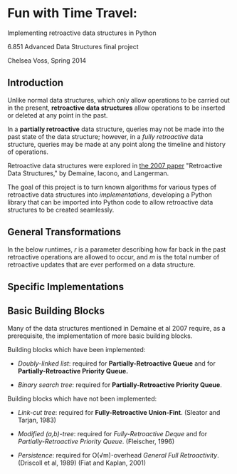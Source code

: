 Fun with Time Travel:
=====================

Implementing retroactive data structures in Python

6.851 Advanced Data Structures final project

Chelsea Voss, Spring 2014

Introduction
------------

Unlike normal data structures, which only allow operations to be carried out in the present, **retroactive data structures** allow operations to be inserted or deleted at any point in the past.

In a **partially retroactive** data structure, queries may not be made into the past state of the data structure; however, in a *fully retroactive* data structure, queries may be made at any point along the timeline and history of operations.

Retroactive data structures were explored in [the 2007 paper](http://erikdemaine.org/papers/Retroactive_TALG/paper.pdf) "Retroactive Data Structures," by Demaine, Iacono, and Langerman.

The goal of this project is to turn known algorithms for various types of retroactive data structures into *implementations*, developing a Python library that can be imported into Python code to allow retroactive data structures to be created seamlessly.

General Transformations
-----------------------

In the below runtimes, *r* is a parameter describing how far back in the past retroactive operations are allowed to occur, and *m* is the total number of retroactive updates that are ever performed on a data structure.

Specific Implementations
------------------------

Basic Building Blocks
---------------------

Many of the data structures mentioned in Demaine et al 2007 require, as a prerequisite, the implementation of more basic building blocks.

Building blocks which have been implemented:

* *Doubly-linked list*: required for **Partially-Retroactive Queue** and for **Partially-Retroactive Priority Queue.**

* *Binary search tree*: required for **Partially-Retroactive Priority Queue**.

Building blocks which have not been implemented:

* *Link-cut tree*: required for **Fully-Retroactive Union-Fint**. (Sleator and Tarjan, 1983)

* *Modified (a,b)-tree*: required for *Fully-Retroactive Deque* and for *Partially-Retroactive Priority Queue*. (Fleischer, 1996)

* *Persistence*: required for O(√m)-overhead *General Full Retroactivity*. (Driscoll et al, 1989) (Fiat and Kaplan, 2001)

